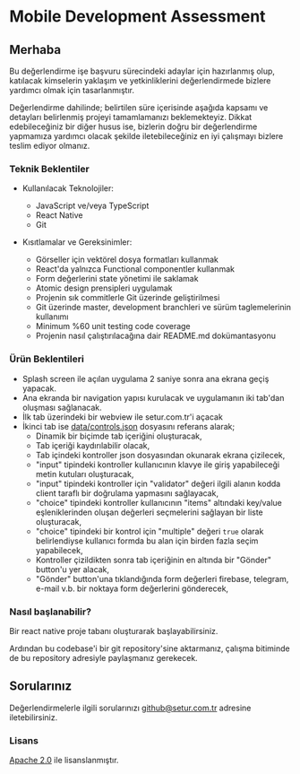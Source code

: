 # Mobile Development Assessment

## Merhaba

Bu değerlendirme işe başvuru sürecindeki adaylar için hazırlanmış olup, katılacak kimselerin yaklaşım ve yetkinliklerini değerlendirmede bizlere yardımcı olmak için tasarlanmıştır.

Değerlendirme dahilinde; belirtilen süre içerisinde aşağıda kapsamı ve detayları belirlenmiş projeyi tamamlamanızı beklemekteyiz. Dikkat edebileceğiniz bir diğer husus ise, bizlerin doğru bir değerlendirme yapmamıza yardımcı olacak şekilde iletebileceğiniz en iyi çalışmayı bizlere teslim ediyor olmanız.


### Teknik Beklentiler

- Kullanılacak Teknolojiler:
  - JavaScript ve/veya TypeScript
  - React Native
  - Git

- Kısıtlamalar ve Gereksinimler:
  - Görseller için vektörel dosya formatları kullanmak
  - React'da yalnızca Functional componentler kullanmak
  - Form değerlerini state yönetimi ile saklamak
  - Atomic design prensipleri uygulamak
  - Projenin sık commitlerle Git üzerinde geliştirilmesi
  - Git üzerinde master, development branchleri ve sürüm taglemelerinin kullanımı
  - Minimum %60 unit testing code coverage
  - Projenin nasıl çalıştırılacağına dair README.md dokümantasyonu


### Ürün Beklentileri

- Splash screen ile açılan uygulama 2 saniye sonra ana ekrana geçiş yapacak.
- Ana ekranda bir navigation yapısı kurulacak ve uygulamanın iki tab'dan oluşması sağlanacak.
- İlk tab üzerindeki bir webview ile setur.com.tr'i açacak
- İkinci tab ise [data/controls.json](data/controls.json) dosyasını referans alarak;
  - Dinamik bir biçimde tab içeriğini oluşturacak,
  - Tab içeriği kaydırılabilir olacak,
  - Tab içindeki kontroller json dosyasından okunarak ekrana çizilecek,
  - "input" tipindeki kontroller kullanıcının klavye ile giriş yapabileceği metin kutuları oluşturacak,
  - "input" tipindeki kontroller için "validator" değeri ilgili alanın kodda client taraflı bir doğrulama yapmasını sağlayacak,
  - "choice" tipindeki kontroller kullanıcının "items" altındaki key/value eşleniklerinden oluşan değerleri seçmelerini sağlayan bir liste oluşturacak,
  - "choice" tipindeki bir kontrol için "multiple" değeri `true` olarak belirlendiyse kullanıcı formda bu alan için birden fazla seçim yapabilecek,
  - Kontroller çizildikten sonra tab içeriğinin en altında bir "Gönder" button'u yer alacak,
  - "Gönder" button'una tıklandığında form değerleri firebase, telegram, e-mail v.b. bir noktaya form değerlerini gönderecek,


### Nasıl başlanabilir?

Bir react native proje tabanı oluşturarak başlayabilirsiniz.

Ardından bu codebase'i bir git repository'sine aktarmanız, çalışma bitiminde de bu repository adresiyle paylaşmanız gerekecek.


## Sorularınız

Değerlendirmelerle ilgili sorularınızı [github@setur.com.tr](mailto:github@setur.com.tr) adresine iletebilirsiniz.


### Lisans

[Apache 2.0](LICENSE) ile lisanslanmıştır.
